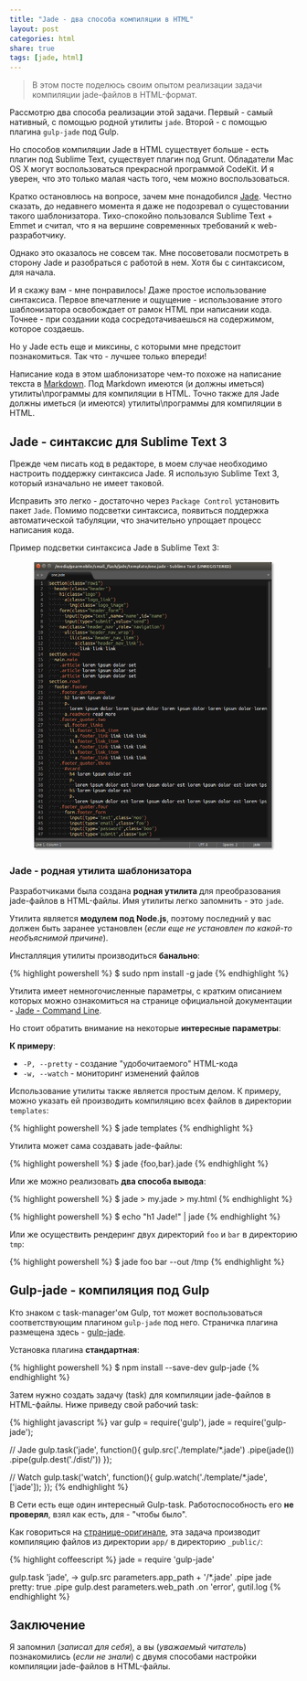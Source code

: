 ```yaml
---
title: "Jade - два способа компиляции в HTML"
layout: post
categories: html
share: true
tags: [jade, html]
---
```


> В этом посте поделюсь своим опытом реализации задачи компиляции jade-файлов в HTML-формат.

Рассмотрю два способа реализации этой задачи. Первый - самый нативный, с помощью родной утилиты `jade`. Второй - с помощью плагина `gulp-jade` под Gulp.

Но способов компиляции Jade в HTML существует больше - есть плагин под Sublime Text, существует плагин под Grunt. Обладатели Mac OS X могут воспользоваться прекрасной программой CodeKit. И я уверен, что это только малая часть того, чем можно воспользоваться.

Кратко остановлюсь на вопросе, зачем мне понадобился [Jade][1]. Честно сказать, до недавнего момента я даже не подозревал о сущестовании такого шаблонизатора. Тихо-спокойно пользовался Sublime Text + Emmet и считал, что я на вершине современных требований к web-разработчику.

Однако это оказалось не совсем так. Мне посоветовали посмотреть в сторону Jade и разобраться с работой в нем. Хотя бы с синтаксисом, для начала.

И я скажу вам - мне понравилось! Даже простое использование синтаксиса. Первое впечатление и ощущение - использование этого шаблонизатора освобождает от рамок HTML при написании кода. Точнее - при создании кода сосредотачиваешься на содержимом, которое создаешь.

Но у Jade есть еще и миксины, с которыми мне предстоит познакомиться. Так что - лучшее только впереди!

Написание кода в этом шаблонизаторе чем-то похоже на написание текста в [Markdown][2]. Под Markdown имеются (и должны иметься) утилиты\программы для компиляции в HTML. Точно также для Jade должны иметься (и имеются) утилиты\программы для компиляции в HTML.

## Jade - синтаксис для Sublime Text 3

Прежде чем писать код в редакторе, в моем случае необходимо настроить поддержку синтаксиса Jade. Я использую Sublime Text 3, который изначально не имеет таковой.

Исправить это легко - достаточно через `Package Control` установить пакет `Jade`. Помимо подсветки синтаксиса, появиться поддержка автоматической табуляции, что значительно упрощает процесс написания кода.

Пример подсветки синтаксиса Jade в Sublime Text 3:

<figure>
  <img src="../images/uploads/2014/11/jade.png" alt="Пример подсветки синтаксиса Jade в Sublime Text 3">
</figure>

### Jade - родная утилита шаблонизатора

Разработчиками была создана **родная утилита** для преобразования jade-файлов в HTML-файлы. Имя утилиты легко запомнить - это `jade`.

Утилита является **модулем под Node.js**, поэтому последний у вас должен быть заранее установлен (*если еще не установлен по какой-то необъяснимой причине*).

Инсталляция утилиты производиться **банально**:

{% highlight powershell %}
$ sudo npm install -g jade
{% endhighlight %}

Утилита имеет немногочисленные параметры, с кратким описанием которых можно ознакомиться на странице официальной документации - [Jade - Command Line][4].

Но стоит обратить внимание на некоторые **интересные параметры**:

**К примеру**:

  * `-P, --pretty` - создание "удобочитаемого" HTML-кода
  * `-w, --watch` - мониторинг изменений файлов

Использование утилиты также является простым делом. К примеру, можно указать ей производить компиляцию всех файлов в директории `templates`:

{% highlight powershell %}
$ jade templates
{% endhighlight %}

Утилита может сама создавать jade-файлы:

{% highlight powershell %}
$ jade {foo,bar}.jade
{% endhighlight %}

Или же можно реализовать **два способа вывода**:

{% highlight powershell %}
$ jade > my.jade > my.html
{% endhighlight %}

{% highlight powershell %}
$ echo "h1 Jade!" | jade
{% endhighlight %}

Или же осуществить рендеринг двух директорий `foo` и `bar` в директорию `tmp`:

{% highlight powershell %}
$ jade foo bar --out /tmp
{% endhighlight %}

## Gulp-jade - компиляция под Gulp

Кто знаком с task-manager'ом Gulp, тот может воспользоваться соответствующим плагином `gulp-jade` под него. Страничка плагина размещена здесь - [gulp-jade][5].

Установка плагина **стандартная**:

{% highlight powershell %}
$ npm install --save-dev gulp-jade
{% endhighlight %}

Затем нужно создать задачу (task) для компиляции jade-файлов в HTML-файлы. Ниже приведу свой рабочий task:

{% highlight javascript %}
var gulp = require('gulp'),
jade = require('gulp-jade');

// Jade
gulp.task('jade', function(){
  gulp.src('./template/*.jade')
    .pipe(jade())
    .pipe(gulp.dest('./dist/'))
});

// Watch
gulp.task('watch', function(){
 gulp.watch('./template/*.jade',['jade']);
});
{% endhighlight %}

В Сети есть еще один интересный Gulp-task. Работоспособность его **не проверял**, взял как есть, для - "чтобы было".

Как говориться на [странице-оригинале][6], эта задача производит компиляцию файлов из директории `app/` в директорию `_public/`:

{% highlight coffeescript %}
jade = require 'gulp-jade'

gulp.task 'jade', ->
  gulp.src parameters.app_path + '/*.jade'
  .pipe jade pretty: true
  .pipe gulp.dest parameters.web_path
  .on 'error', gutil.log
{% endhighlight %}

## Заключение

Я запомнил (*записал для себя*), а вы (*уважаемый читатель*) познакомились (*если не знали*) с двумя способами настройки компиляции jade-файлов в HTML-файлы.

 [1]: http://jade-lang.com/ "Jade"
 [2]: http://localhost:7788/third/?p=717 "Язык Markdown - обзор редакторов для работы"
 [3]: http://localhost:7788/third/wp-content/uploads/2014/11/jade.png
 [4]: http://jade-lang.com/command-line/ "Jade - Command Line"
 [5]: https://www.npmjs.org/package/gulp-jade "gulp-jade"
 [6]: http://david.nowinsky.net/gulp-book/example/jade.html "Compiling Jade files"
